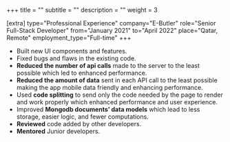 +++
title = ""
subtitle = ""
description = ""
weight = 3

[extra]
type="Professional Experience"
company="E-Butler"
role="Senior Full-Stack Developer"
from="January 2021"
to="April 2022"
place="Qatar, Remote"
employment_type="Full-time"
+++

- Built new UI components and features.
- Fixed bugs and flaws in the existing code.
- **Reduced the number of api calls** made to the server to the least
  possible which led to enhanced performance.
- **Reduced the amount of data** sent in each API call to the least
  possible making the app mobile data friendly and enhancing
  performance.
- Used **code splitting** to send only the code needed by the page to
  render and work properly which enhanced performance and
  user experience.
- Improved **Mongodb documents’ data models** which lead to less
  storage, easier logic, and fewer computations.
- **Reviewed** code added by other developers.
- **Mentored** Junior developers.

